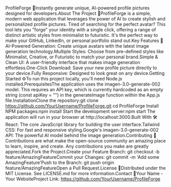 ProfileForge 🔨Instantly generate unique, AI-powered profile pictures designed for developers.About The Project 🚀ProfileForge is a simple, modern web application that leverages the power of AI to create stylish and personalized profile pictures. Tired of searching for the perfect avatar? This tool lets you "forge" your identity with a single click, offering a range of distinct artistic styles from minimalist to futuristic. It's the perfect way to make your GitHub, LinkedIn, or personal portfolio stand out.Key Features 🌟AI-Powered Generation: Create unique avatars with the latest image generation technology.Multiple Styles: Choose from pre-defined styles like Minimalist, Creative, or Futuristic to match your personal brand.Simple & Clean UI: A user-friendly interface that makes image generation effortless.One-Click Download: Save your new profile picture directly to your device.Fully Responsive: Designed to look great on any device.Getting Started ⚙️To run this project locally, you'll need Node.js installed.PrerequisitesThe application uses the imagen-3.0-generate-002 model. This requires an API key, which is currently hardcoded as an empty string (const apiKey = "") in the generateImage function within the App.js file.InstallationClone the repository:git clone https://github.com/YourUsername/ProfileForge.git
cd ProfileForge
Install NPM packages:npm install
Start the development server:npm start
The application will run in your browser at http://localhost:3000.Built With 🛠️React: The core JavaScript library for building the user interface.Tailwind CSS: For fast and responsive styling.Google's imagen-3.0-generate-002 API: The powerful AI model behind the image generation.Contributing 🤝Contributions are what make the open-source community an amazing place to learn, inspire, and create. Any contributions you make are greatly appreciated.Fork the Project.Create your Feature Branch: git checkout -b feature/AmazingFeatureCommit your Changes: git commit -m 'Add some AmazingFeature'Push to the Branch: git push origin feature/AmazingFeatureOpen a Pull Request.License 📄Distributed under the MIT License. See LICENSE.md for more information.Contact 👋Your Name - Your WebsiteProject Link: https://github.com/YourUsername/ProfileForge
